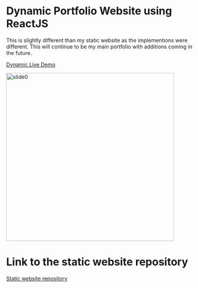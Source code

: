 # Dynamic Portfolio Website using ReactJS 
This is slightly different than my static website as the implementions were different.
This will continue to be my main portfolio with additions coming in the future.

[Dynamic Live Demo](https://priceless-kalam-d7a456.netlify.app/)

<img src="https://github.com/aimarket/focis.io/blob/main/dynamic%20_demo.gif?raw=true" alt="slide0" title="Slide0" height="450"/>

# Link to the static website repository

[Static website repository](https://github.com/aimarket/focis)
